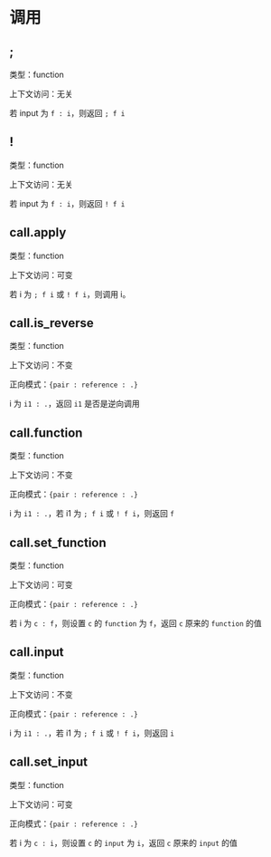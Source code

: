# 调用

## ;

类型：function

上下文访问：无关

若 input 为 `f : i`，则返回 `; f i`

## !

类型：function

上下文访问：无关

若 input 为 `f : i`，则返回 `! f i`

## call.apply

类型：function

上下文访问：可变


若 i 为 `; f i` 或 `! f i`，则调用 i。

## call.is_reverse

类型：function

上下文访问：不变

正向模式：`{pair : reference : .}`

i 为 `i1 : .`，返回 `i1` 是否是逆向调用

## call.function

类型：function

上下文访问：不变

正向模式：`{pair : reference : .}`

i 为 `i1 : .`，若 i1 为 `; f i` 或 `! f i`，则返回 `f`

## call.set_function

类型：function

上下文访问：可变

正向模式：`{pair : reference : .}`

若 i 为 `c : f`，则设置 `c` 的 `function` 为 `f`，返回 `c` 原来的 `function` 的值

## call.input

类型：function

上下文访问：不变

正向模式：`{pair : reference : .}`

i 为 `i1 : .`，若 i1 为 `; f i` 或 `! f i`，则返回 `i`

## call.set_input

类型：function

上下文访问：可变

正向模式：`{pair : reference : .}`

若 i 为 `c : i`，则设置 `c` 的 `input` 为 `i`，返回 `c` 原来的 `input` 的值
